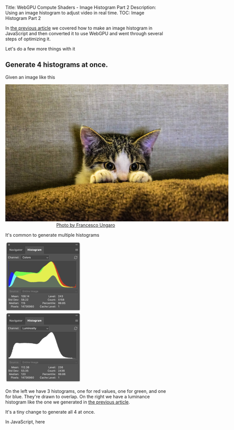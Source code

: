 Title: WebGPU Compute Shaders - Image Histogram Part 2
Description: Using an image histogram to adjust video in real time.
TOC: Image Histogram Part 2

In [the previous article](webgpu-compute-shaders-histogram.html) we covered
how to make an image histogram in JavaScript and then converted it to use WebGPU
and went through several steps of optimizing it.

Let's do a few more things with it

## Generate 4 histograms at once.

Given an image like this

<div class="center">
  <div>
    <div><img src="../resources/images/pexels-francesco-ungaro-96938-mid.jpg" style="max-width: 700px;"></div>
    <div style="text-align: center;"><a href="https://www.pexels.com/photo/cute-kitten-hiding-behind-a-pillow-96938/">Photo by Francesco Ungaro</a></div>
  </div>
</div>

It's common to generate multiple histograms

<div class="webgpu_center side-by-side">
  <div>
    <div><img src="resources/histogram-colors-photoshop.png" style="width: 237px;" class="nobg"></div>
  </div>
  <div>
    <div><img src="resources/histogram-luminosity-photoshop.png" style="width: 237px;" class="nobg"> </div>
  </div>
</div>

On the left we have 3 histograms, one for red values, one for green, and one for blue. They're drawn
to overlap. On the right we have a luminance histogram like the one we generated in  [the previous article](webgpu-compute-shaders-histogram.html).

It's a tiny change to generate all 4 at once.

In JavaScript, here
